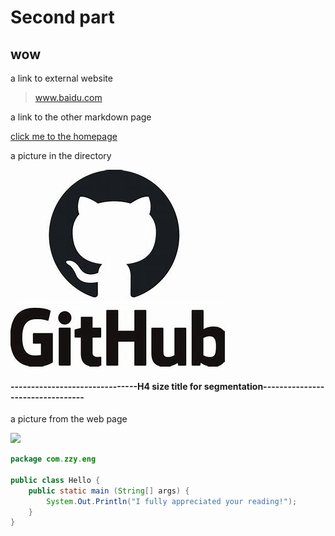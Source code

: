 # Second part
## wow


a link to external website

> www.baidu.com



a link to the other markdown page

[click me to the homepage](README.md)



a picture in the directory

![what is this?](OIP.jpg)

#### -------------------------------H4 size title for segmentation---------------------------------

a picture from the web page

![](https://www.thesoftwarereport.com/wp-content/uploads/2019/06/github2.jpeg)



``` Java
package com.zzy.eng

public class Hello {
    public static main (String[] args) {
        System.Out.Println("I fully appreciated your reading!");
    }
}
```
